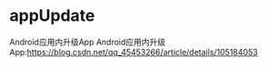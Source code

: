 # appUpdate
Android应用内升级App
Android应用内升级App:https://blog.csdn.net/qq_45453266/article/details/105184053
